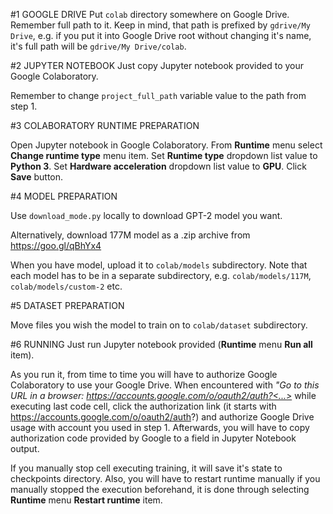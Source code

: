 #1 GOOGLE DRIVE
Put `colab` directory somewhere on Google Drive. Remember full path to it. Keep in mind, that path is prefixed by `gdrive/My Drive`, e.g. if you put it into Google Drive root without changing it's name, it's full path will be `gdrive/My Drive/colab`.

#2 JUPYTER NOTEBOOK
Just copy Jupyter notebook provided to your Google Colaboratory.

Remember to change `project_full_path` variable value to the path from step 1.

#3 COLABORATORY RUNTIME PREPARATION

Open Jupyter notebook in Google Colaboratory. From **Runtime** menu select **Change runtime type** menu item. Set **Runtime type** dropdown list value to **Python 3**. Set **Hardware acceleration** dropdown list value to **GPU**. Click **Save** button.

#4 MODEL PREPARATION

Use `download_mode.py` locally to download GPT-2 model you want.

Alternatively, download 177M model as a .zip archive from https://goo.gl/qBhYx4

When you have model, upload it to `colab/models` subdirectory. Note that each model has to be in a separate subdirectory, e.g. `colab/models/117M`, `colab/models/custom-2` etc.

#5 DATASET PREPARATION

Move files you wish the model to train on to `colab/dataset` subdirectory.  

#6 RUNNING
Just run Jupyter notebook provided (**Runtime** menu **Run all** item).

As you run it, from time to time you will have to authorize Google Colaboratory to use your Google Drive. When encountered with *"Go to this URL in a browser: https://accounts.google.com/o/oauth2/auth?<...>* while executing last code cell, click the authorization link (it starts with https://accounts.google.com/o/oauth2/auth?) and authorize Google Drive usage with account you used in step 1. Afterwards, you will have to copy authorization code provided by Google to a field in Jupyter Notebook output.

If you manually stop cell executing training, it will save it's state to checkpoints directory. Also, you will have to restart runtime manually if you manually stopped the execution beforehand, it is done through selecting **Runtime** menu **Restart runtime** item. 